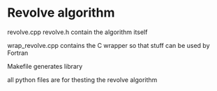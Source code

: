 # Revolve algorithm

revolve.cpp
revolve.h
contain the algorithm itself

wrap_revolve.cpp
contains the C wrapper so that stuff can be used by Fortran

Makefile
generates library

all python files are for thesting the revolve algorithm
